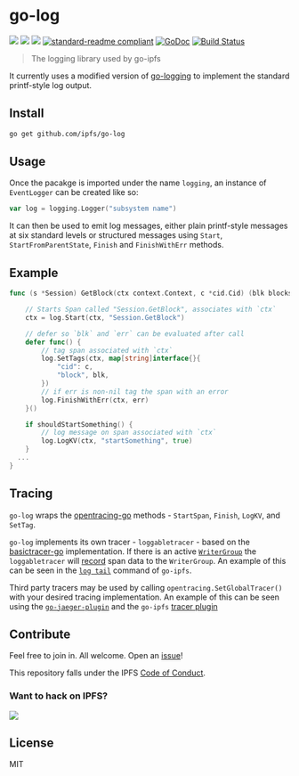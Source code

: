 # go-log

[![](https://img.shields.io/badge/made%20by-Protocol%20Labs-blue.svg?style=flat-square)](http://ipn.io)
[![](https://img.shields.io/badge/project-IPFS-blue.svg?style=flat-square)](http://ipfs.io/)
[![](https://img.shields.io/badge/freenode-%23ipfs-blue.svg?style=flat-square)](http://webchat.freenode.net/?channels=%23ipfs)
[![standard-readme compliant](https://img.shields.io/badge/standard--readme-OK-green.svg?style=flat-square)](https://github.com/RichardLitt/standard-readme)
[![GoDoc](https://godoc.org/github.com/ipfs/go-log?status.svg)](https://godoc.org/github.com/ipfs/go-log)
[![Build Status](https://travis-ci.org/ipfs/go-log.svg?branch=master)](https://travis-ci.org/ipfs/go-log)

<!---[![Coverage Status](https://coveralls.io/repos/github/ipfs/go-log/badge.svg?branch=master)](https://coveralls.io/github/ipfs/go-log?branch=master)--->


> The logging library used by go-ipfs

It currently uses a modified version of [go-logging](https://github.com/whyrusleeping/go-logging) to implement the standard printf-style log output.

## Install

```sh
go get github.com/ipfs/go-log
```

## Usage

Once the pacakge is imported under the name `logging`, an instance of `EventLogger` can be created like so:

```go
var log = logging.Logger("subsystem name")
```

It can then be used to emit log messages, either plain printf-style messages at six standard levels or structured messages using `Start`, `StartFromParentState`, `Finish` and `FinishWithErr` methods.

## Example

```go
func (s *Session) GetBlock(ctx context.Context, c *cid.Cid) (blk blocks.Block, err error) {

    // Starts Span called "Session.GetBlock", associates with `ctx`
    ctx = log.Start(ctx, "Session.GetBlock")

    // defer so `blk` and `err` can be evaluated after call
    defer func() {
        // tag span associated with `ctx`
        log.SetTags(ctx, map[string]interface{}{
            "cid": c,
            "block", blk,
        })
        // if err is non-nil tag the span with an error
        log.FinishWithErr(ctx, err)
    }()

    if shouldStartSomething() {
        // log message on span associated with `ctx`
        log.LogKV(ctx, "startSomething", true)
    }
  ...
}
```
## Tracing

`go-log` wraps the [opentracing-go](https://github.com/opentracing/opentracing-go) methods - `StartSpan`, `Finish`, `LogKV`, and `SetTag`.

`go-log` implements its own tracer - `loggabletracer` - based on the [basictracer-go](https://github.com/opentracing/basictracer-go) implementation. If there is an active [`WriterGroup`](https://github.com/ipfs/go-log/blob/master/writer/option.go) the `loggabletracer` will [record](https://github.com/ipfs/go-log/blob/master/tracer/recorder.go) span data to the `WriterGroup`. An example of this can be seen in the [`log tail`](https://github.com/ipfs/go-ipfs/blob/master/core/commands/log.go) command of `go-ipfs`. 

Third party tracers may be used by calling `opentracing.SetGlobalTracer()` with your desired tracing implementation. An example of this can be seen using the [`go-jaeger-plugin`](https://github.com/ipfs/go-jaeger-plugin) and the `go-ipfs` [tracer plugin](https://github.com/ipfs/go-ipfs/blob/master/plugin/tracer.go)

## Contribute

Feel free to join in. All welcome. Open an [issue](https://github.com/ipfs/go-log/issues)!

This repository falls under the IPFS [Code of Conduct](https://github.com/ipfs/community/blob/master/code-of-conduct.md).

### Want to hack on IPFS?

[![](https://cdn.rawgit.com/jbenet/contribute-ipfs-gif/master/img/contribute.gif)](https://github.com/ipfs/community/blob/master/contributing.md)

## License

MIT
